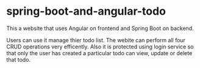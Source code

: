 # spring-boot-and-angular-todo

This a website that uses Angular on frontend and Spring Boot on backend.

Users can use it manage thier todo list. The webite can perform all four CRUD operations very efficently. Also it is protected using login service so that only the user has created a particular todo can view, update or delete that todo.